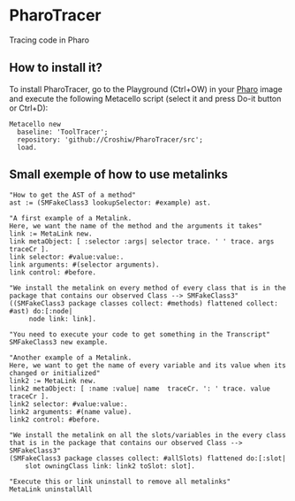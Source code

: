 # PharoTracer

Tracing code in Pharo

## How to install it?

To install PharoTracer, go to the Playground (Ctrl+OW) in your [Pharo](https://pharo.org/) image and execute the following Metacello script (select it and press Do-it button or Ctrl+D):

```Smalltalk
Metacello new
  baseline: 'ToolTracer';
  repository: 'github://Croshiw/PharoTracer/src';
  load.
```

## Small exemple of how to use metalinks

```Smalltalk
"How to get the AST of a method"
ast := (SMFakeClass3 lookupSelector: #example) ast.

"A first example of a Metalink.
Here, we want the name of the method and the arguments it takes"
link := MetaLink new.
link metaObject: [ :selector :args| selector trace. ' ' trace. args traceCr ].
link selector: #value:value:.
link arguments: #(selector arguments).
link control: #before.

"We install the metalink on every method of every class that is in the package that contains our observed Class --> SMFakeClass3" 
((SMFakeClass3 package classes collect: #methods) flattened collect: #ast) do:[:node|
	 node link: link].

"You need to execute your code to get something in the Transcript"
SMFakeClass3 new example.

"Another example of a Metalink.
Here, we want to get the name of every variable and its value when its changed or initialized"
link2 := MetaLink new.
link2 metaObject: [ :name :value| name  traceCr. ': ' trace. value traceCr ].
link2 selector: #value:value:.
link2 arguments: #(name value).
link2 control: #before.

"We install the metalink on all the slots/variables in the every class that is in the package that contains our observed Class --> SMFakeClass3"
(SMFakeClass3 package classes collect: #allSlots) flattened do:[:slot| 
    slot owningClass link: link2 toSlot: slot].

"Execute this or link uninstall to remove all metalinks"
MetaLink uninstallAll 
```
